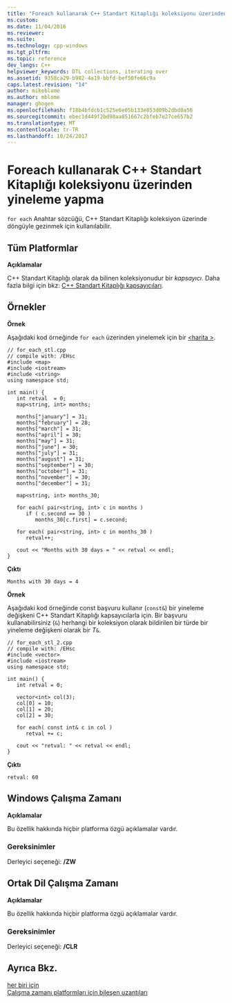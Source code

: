 ```yaml
---
title: "Foreach kullanarak C++ Standart Kitaplığı koleksiyonu üzerinden yineleme yapma | Microsoft Docs"
ms.custom: 
ms.date: 11/04/2016
ms.reviewer: 
ms.suite: 
ms.technology: cpp-windows
ms.tgt_pltfrm: 
ms.topic: reference
dev_langs: C++
helpviewer_keywords: DTL collections, iterating over
ms.assetid: 9358ca29-b982-4a19-bbfd-bef50fe66c9a
caps.latest.revision: "14"
author: mikeblome
ms.author: mblome
manager: ghogen
ms.openlocfilehash: f18b4bfdcb1c525e6e05b133e853d09b2dbd0a56
ms.sourcegitcommit: ebec1d449f2bd98aa851667c2bfeb7e27ce657b2
ms.translationtype: MT
ms.contentlocale: tr-TR
ms.lasthandoff: 10/24/2017
---
```

# <a name="iterating-over-c-standard-library-collection-by-using-for-each"></a>Foreach kullanarak C++ Standart Kitaplığı koleksiyonu üzerinden yineleme yapma
`for each` Anahtar sözcüğü, C++ Standart Kitaplığı koleksiyon üzerinde döngüyle gezinmek için kullanılabilir.  
  
## <a name="all-platforms"></a>Tüm Platformlar  
 **Açıklamalar**  
  
 C++ Standart Kitaplığı olarak da bilinen koleksiyonudur bir *kapsayıcı*. Daha fazla bilgi için bkz: [C++ Standart Kitaplığı kapsayıcıları](../standard-library/stl-containers.md).  
  
## <a name="examples"></a>Örnekler  
 **Örnek**  
  
 Aşağıdaki kod örneğinde `for each` üzerinden yinelemek için bir [ \<harita >](../standard-library/map.md).  
  
```  
// for_each_stl.cpp  
// compile with: /EHsc  
#include <map>  
#include <iostream>  
#include <string>  
using namespace std;  
  
int main() {  
   int retval  = 0;  
   map<string, int> months;  
  
   months["january"] = 31;  
   months["february"] = 28;  
   months["march"] = 31;  
   months["april"] = 30;  
   months["may"] = 31;  
   months["june"] = 30;  
   months["july"] = 31;  
   months["august"] = 31;  
   months["september"] = 30;  
   months["october"] = 31;  
   months["november"] = 30;  
   months["december"] = 31;  
  
   map<string, int> months_30;  
  
   for each( pair<string, int> c in months )  
      if ( c.second == 30 )  
         months_30[c.first] = c.second;  
  
   for each( pair<string, int> c in months_30 )  
      retval++;  
  
   cout << "Months with 30 days = " << retval << endl;  
}  
```  
  
 **Çıktı**  
  
```Output  
Months with 30 days = 4  
```  
  
 **Örnek**  
  
 Aşağıdaki kod örneğinde const başvuru kullanır (`const&`) bir yineleme değişkeni C++ Standart Kitaplığı kapsayıcılarla için. Bir başvuru kullanabilirsiniz (`&`) herhangi bir koleksiyon olarak bildirilen bir türde bir yineleme değişkeni olarak bir *T*`&`.  
  
```  
// for_each_stl_2.cpp  
// compile with: /EHsc  
#include <vector>  
#include <iostream>  
using namespace std;  
  
int main() {  
   int retval = 0;  
  
   vector<int> col(3);  
   col[0] = 10;  
   col[1] = 20;  
   col[2] = 30;  
  
   for each( const int& c in col )  
      retval += c;  
  
   cout << "retval: " << retval << endl;  
}  
```  
  
 **Çıktı**  
  
```Output  
retval: 60  
```  
  
## <a name="windows-runtime"></a>Windows Çalışma Zamanı  
 **Açıklamalar**  
  
 Bu özellik hakkında hiçbir platforma özgü açıklamalar vardır.  
  
### <a name="requirements"></a>Gereksinimler  
 Derleyici seçeneği: **/ZW**  
  
## <a name="common-language-runtime"></a>Ortak Dil Çalışma Zamanı 
 **Açıklamalar**  
  
 Bu özellik hakkında hiçbir platforma özgü açıklamalar vardır.  
  
### <a name="requirements"></a>Gereksinimler  
 Derleyici seçeneği:   **/CLR**  
  
## <a name="see-also"></a>Ayrıca Bkz.  
 [her biri için](../dotnet/for-each-in.md)   
 [Çalışma zamanı platformları için bileşen uzantıları](../windows/component-extensions-for-runtime-platforms.md)